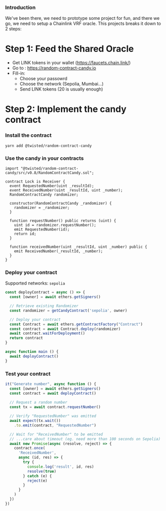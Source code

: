 ### Introduction

We've been there, we need to prototype some project for fun, and there we go, we need to setup a Chainlink VRF oracle.
This projects breaks it down to 2 steps:

# Step 1: Feed the Shared Oracle

- Get LINK tokens in your wallet (https://faucets.chain.link/)
- Go to : https://random-contract-candy.io
- Fill-in:
  - Choose your passowrd
  - Choose the network (Sepolia, Mumbai...)
  - Send LINK tokens (20 is usually enough)

# Step 2: Implement the candy contract

### Install the contract

`yarn add @twisted/random-contract-candy`

### Use the candy in your contracts

```solidity
import "@twisted/random-contract-candy/src/v0.8/RandomContractCandy.sol";

contract Lock is Receiver {
  event RequestedNumber(uint _resultId);
  event ReceivedNumber(uint _resultId, uint _number);
  RandomContractCandy randomizer;

  constructor(RandomContractCandy _randomizer) {
    randomizer = _randomizer;
  }

  function requestNumber() public returns (uint) {
    uint id = randomizer.requestNumber();
    emit RequestedNumber(id);
    return id;
  }

  function receivedNumber(uint _resultId, uint _number) public {
    emit ReceivedNumber(_resultId, _number);
  }
}
```

### Deploy your contract

Supported networks: `sepolia`

```ts
const deployContract = async () => {
  const [owner] = await ethers.getSigners()

  // Retrieve existing Randomizer
  const randomizer = getCandyContract('sepolia', owner)

  // Deploy your contract
  const Contract = await ethers.getContractFactory("Contract")
  const contract = await Contract.deploy(randomizer)
  await contract.waitForDeployment()
  return contract
}

async function main () {
  await deployContract()
}
```

### Test your contract

```ts
it("Generate number", async function () {
  const [owner] = await ethers.getSigners()
  const contract = await deployContract()
  
  // Request a random number
  const tx = await contract.requestNumber()

  // Verify "RequestedNumber" was emitted
  await expect(tx.wait())
    .to.emit(contract, "RequestedNumber")

  // Wait for "ReceivedNumber" to be emitted
  // ...care about timeout (eg. need more than 100 seconds on Sepolia)
  await new Promise(async (resolve, reject) => {
    contract.once(
      'ReceivedNumber',
      async (id, res) => {
        try {
          console.log('result', id, res)
          resolve(true)
        } catch (e) {
          reject(e)
        }
      }
    )
  })
})
```
